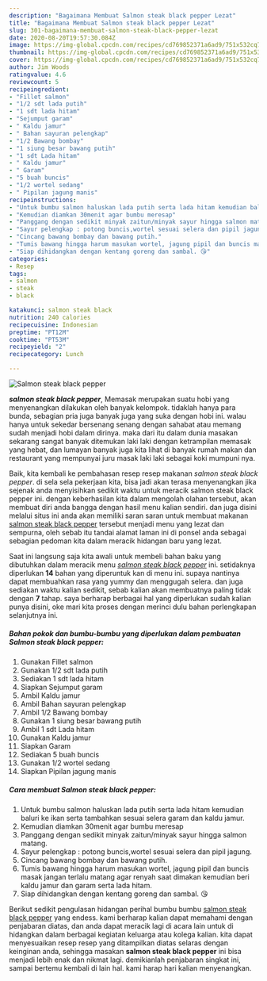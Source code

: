 ```yaml
---
description: "Bagaimana Membuat Salmon steak black pepper Lezat"
title: "Bagaimana Membuat Salmon steak black pepper Lezat"
slug: 301-bagaimana-membuat-salmon-steak-black-pepper-lezat
date: 2020-08-20T19:57:30.084Z
image: https://img-global.cpcdn.com/recipes/cd769852371a6ad9/751x532cq70/salmon-steak-black-pepper-foto-resep-utama.jpg
thumbnail: https://img-global.cpcdn.com/recipes/cd769852371a6ad9/751x532cq70/salmon-steak-black-pepper-foto-resep-utama.jpg
cover: https://img-global.cpcdn.com/recipes/cd769852371a6ad9/751x532cq70/salmon-steak-black-pepper-foto-resep-utama.jpg
author: Jim Woods
ratingvalue: 4.6
reviewcount: 5
recipeingredient:
- "Fillet salmon"
- "1/2 sdt lada putih"
- "1 sdt lada hitam"
- "Sejumput garam"
- " Kaldu jamur"
- " Bahan sayuran pelengkap"
- "1/2 Bawang bombay"
- "1 siung besar bawang putih"
- "1 sdt Lada hitam"
- " Kaldu jamur"
- " Garam"
- "5 buah buncis"
- "1/2 wortel sedang"
- " Pipilan jagung manis"
recipeinstructions:
- "Untuk bumbu salmon haluskan lada putih serta lada hitam kemudian baluri ke ikan serta tambahkan sesuai selera garam dan kaldu jamur."
- "Kemudian diamkan 30menit agar bumbu meresap"
- "Panggang dengan sedikit minyak zaitun/minyak sayur hingga salmon matang."
- "Sayur pelengkap : potong buncis,wortel sesuai selera dan pipil jagung."
- "Cincang bawang bombay dan bawang putih."
- "Tumis bawang hingga harum masukan wortel, jagung pipil dan buncis masak jangan terlalu matang agar renyah saat dimakan kemudian beri kaldu jamur dan garam serta lada hitam."
- "Siap dihidangkan dengan kentang goreng dan sambal. 😘"
categories:
- Resep
tags:
- salmon
- steak
- black

katakunci: salmon steak black 
nutrition: 240 calories
recipecuisine: Indonesian
preptime: "PT12M"
cooktime: "PT53M"
recipeyield: "2"
recipecategory: Lunch

---
```



![Salmon steak black pepper](https://img-global.cpcdn.com/recipes/cd769852371a6ad9/751x532cq70/salmon-steak-black-pepper-foto-resep-utama.jpg)

<b><i>salmon steak black pepper</i></b>, Memasak merupakan suatu hobi yang menyenangkan dilakukan oleh banyak kelompok. tidaklah hanya para bunda, sebagian pria juga banyak juga yang suka dengan hobi ini. walau hanya untuk sekedar bersenang senang dengan sahabat atau memang sudah menjadi hobi dalam dirinya. maka dari itu dalam dunia masakan sekarang sangat banyak ditemukan laki laki dengan ketrampilan memasak yang hebat, dan lumayan banyak juga kita lihat di banyak rumah makan dan restaurant yang mempunyai juru masak laki laki sebagai koki mumpuni nya.

Baik, kita kembali ke pembahasan resep resep makanan <i>salmon steak black pepper</i>. di sela sela pekerjaan kita, bisa jadi akan terasa menyenangkan jika sejenak anda menyisihkan sedikit waktu untuk meracik salmon steak black pepper ini. dengan keberhasilan kita dalam mengolah olahan tersebut, akan membuat diri anda bangga dengan hasil menu kalian sendiri. dan juga disini melalui situs ini anda akan memiliki saran saran untuk membuat makanan <u>salmon steak black pepper</u> tersebut menjadi menu yang lezat dan sempurna, oleh sebab itu tandai alamat laman ini di ponsel anda sebagai sebagian pedoman kita dalam meracik hidangan baru yang lezat.




Saat ini langsung saja kita awali untuk membeli bahan baku yang dibutuhkan dalam meracik menu <u><i>salmon steak black pepper</i></u> ini. setidaknya diperlukan <b>14</b> bahan yang diperuntuk kan di menu ini. supaya nantinya dapat membuahkan rasa yang yummy dan menggugah selera. dan juga sediakan waktu kalian sedikit, sebab kalian akan membuatnya paling tidak dengan <b>7</b> tahap. saya berharap berbagai hal yang diperlukan sudah kalian punya disini, oke mari kita proses dengan merinci dulu bahan perlengkapan selanjutnya ini.

<!--inarticleads1-->

##### Bahan pokok dan bumbu-bumbu yang diperlukan dalam pembuatan Salmon steak black pepper:

1. Gunakan Fillet salmon
1. Gunakan 1/2 sdt lada putih
1. Sediakan 1 sdt lada hitam
1. Siapkan Sejumput garam
1. Ambil  Kaldu jamur
1. Ambil  Bahan sayuran pelengkap
1. Ambil 1/2 Bawang bombay
1. Gunakan 1 siung besar bawang putih
1. Ambil 1 sdt Lada hitam
1. Gunakan  Kaldu jamur
1. Siapkan  Garam
1. Sediakan 5 buah buncis
1. Gunakan 1/2 wortel sedang
1. Siapkan  Pipilan jagung manis




<!--inarticleads2-->

##### Cara membuat Salmon steak black pepper:

1. Untuk bumbu salmon haluskan lada putih serta lada hitam kemudian baluri ke ikan serta tambahkan sesuai selera garam dan kaldu jamur.
1. Kemudian diamkan 30menit agar bumbu meresap
1. Panggang dengan sedikit minyak zaitun/minyak sayur hingga salmon matang.
1. Sayur pelengkap : potong buncis,wortel sesuai selera dan pipil jagung.
1. Cincang bawang bombay dan bawang putih.
1. Tumis bawang hingga harum masukan wortel, jagung pipil dan buncis masak jangan terlalu matang agar renyah saat dimakan kemudian beri kaldu jamur dan garam serta lada hitam.
1. Siap dihidangkan dengan kentang goreng dan sambal. 😘




Berikut sedikit pengulasan hidangan perihal bumbu bumbu <u>salmon steak black pepper</u> yang endess. kami berharap kalian dapat memahami dengan penjabaran diatas, dan anda dapat meracik lagi di acara lain untuk di hidangkan dalam berbagai kegiatan keluarga atau kolega kalian. kita dapat menyesuaikan resep resep yang ditampilkan diatas selaras dengan keinginan anda, sehingga masakan <b>salmon steak black pepper</b> ini bisa menjadi lebih enak dan nikmat lagi. demikianlah penjabaran singkat ini, sampai bertemu kembali di lain hal. kami harap hari kalian menyenangkan.
